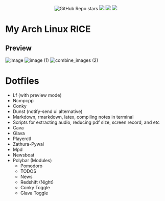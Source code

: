 <p align="center">
<img alt="GitHub Repo stars" src="https://img.shields.io/github/stars/rahriver/Arch-Linux">
<a href="https://github.com/rahriver/Arch-Linux/master/LICENSE"><img src="https://img.shields.io/static/v1.svg?style=flat&label=License&message=MIT&logoColor=eceff4&logo=github&colorA=black&colorB=green"/></a>
<img src="https://img.shields.io/github/commit-activity/m/rahriver/Arch-Linux">
<a href="https://github.com/rahriver/Arch-Linux/graphs/contributors"><img src="https://img.shields.io/github/contributors/rahriver/Arch-Linux"></a>
</p>

# My Arch Linux RICE
## Preview

![image](https://user-images.githubusercontent.com/89016694/205252524-98c5e128-2ec3-4725-9def-d14c8c65edbc.png)
![image (1)](https://user-images.githubusercontent.com/89016694/205252536-941b4e54-0987-4356-ad34-eae06465449d.png)
![combine_images (2)](https://user-images.githubusercontent.com/89016694/205252605-3f7bb8a7-8a89-4a1e-8fed-d4210890fafe.png)

# Dotfiles

- Lf (with preview mode)
- Ncmpcpp
- Conky
- Dunst (notify-send ui alternative)
- Markdown, rmarkdown, latex, compiling notes in terminal
- Scripts for extracting audio, reducing pdf size, screen record, and etc
- Cava
- Glava
- Playerctl
- Zathura-Pywal
- Mpd
- Newsboat
- Polybar (Modules)
  - Pomodoro
  - TODOS
  - News
  - Redshift (Night)
  - Conky Toggle
  - Glava Toggle
